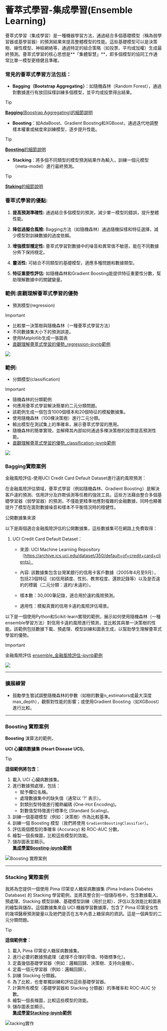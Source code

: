 # 薈萃式學習-集成學習(Ensemble Learning)

薈萃式學習（集成學習）是一種機器學習方法，通過結合多個基礎模型（稱為弱學習器或基學習器）的預測結果來提高整體模型的性能。這些基礎模型可以是決策樹、線性模型、神經網絡等，通過特定的組合策略（如投票、平均或加權）生成最終預測。薈萃式學習的核心思想是**「集體智慧」**，即多個模型的協同工作通常比單一模型更穩健且準確。

### 常見的薈萃式學習方法包括：
- **Bagging（Bootstrap Aggregating）**：如隨機森林（Random Forest），通過對數據進行有放回採樣訓練多個模型，並平均或投票得出結果。

> [!TIP]
> [**Bagging**(Boostrap Aggregating)的細節說明](./Bagging(Bootstrap_Aggregating)說明.md)

- **Boosting**：如AdaBoost、Gradient Boosting和XGBoost，通過迭代地調整樣本權重或梯度來訓練模型，逐步提升性能。

> [!TIP]
> [**Boosting**的細節說明](./Boosting說明.md)

- **Stacking**：將多個不同類型的模型預測結果作為輸入，訓練一個元模型（meta-model）進行最終預測。

> [!TIP]
> [**Staking**的細節說明](./Stacking說明.md)


### 薈萃式學習的優點:

1. **提高預測準確性:** 通過結合多個模型的預測，減少單一模型的錯誤，提升整體性能。
2. **降低過擬合風險:** Bagging方法（如隨機森林）通過隨機採樣和特征選擇，減少模型對訓練數據的過度依賴。

3. **增強模型穩定性:** 薈萃式學習對數據中的噪音和異常值不敏感，能在不同數據分佈下保持穩定。

4. **靈活性:** 可結合不同類型的基礎模型，適應多種問題和數據類型。

5. **特征重要性評估:** 如隨機森林和Gradient Boosting能提供特征重要性分數，幫助理解數據中的關鍵變量。

### 範例:直觀理解薈萃式學習的優勢

- 預測模型(regression)

> [!IMPORTANT]
> - 比較單一決策樹與隨機森林（一種薈萃式學習方法）  
> - 不同數據集大小下的預測誤差。  
> - 使用Matplotlib生成一張圖表  
> - [直觀理解薈萃式學習的優勢_regression-ipynb範例](./emsemble_直觀理解薈萃式學習的優勢.ipynb)

![](./ensemble_vs_single_model_real_training.png)

### 範例:

- 分類模型(classification)

> [!IMPORTANT]
> - 隨機森林的分類範例
> - 何應用薈萃式學習解決簡單的二元分類問題。
> - 該範例生成一個包含1000個樣本和20個特征的模擬數據集。
> - 使用隨機森林（100棵決策樹）進行二元分類。
> - 輸出模型在測試集上的準確率，展示薈萃式學習的應用。
> - 隨機森林的簡單實現，並解釋其內部如何通過多棵決策樹的投票提高預測性能。
> - [直觀理解薈萃式學習的優勢_classification-ipynb範例](./ensemble_直觀理解薈萃式學習的優勢1.ipynb)

![](./ensemble_vs_single_model_classification_accuracy.png)


### Bagging實際案例

金融風險評估-使用UCI Credit Card Default Dataset進行違約風險預測：
	
在金融風險評估領域，薈萃式學習（例如隨機森林、Gradient Boosting）是解決客戶違約預測、信用評分及詐欺偵測等任務的強效工具。這些方法藉由整合多個基礎學習器（弱學習器）的預測，不僅能更精準地應對複雜的金融數據，同時也顯著提升了模型在面對數據噪音和樣本不平衡情況時的穩健性。

公開數據集來源

以下是兩個適合金融風險評估的公開數據集，這些數據集可在網路上免費取得：

1. UCI Credit Card Default Dataset：
	- 來源: UCI Machine Learning Repository（https://archive.ics.uci.edu/dataset/350/default+of+credit+card+clients）

	- 內容: 該數據集包含台灣某銀行的信用卡客戶數據（2005年4月至9月），包括23個特征（如信用額度、性別、教育程度、還款記錄等）以及是否違約的標籤（二元分類：違約/未違約）。

	- 樣本數：30,000筆記錄，適合用於違約風險預測。

	- 適用性：模擬真實的信用卡違約風險評估場景。

以下是一個使用Python和Scikit-learn實現的範例，展示如何使用隨機森林（一種ensemble學習方法）對信用卡違約風險進行預測，並比較其與單一決策樹的性能。該範例包括數據下載、預處理、模型訓練和圖表生成，以幫助學生理解薈萃式學習的優勢。

> [!IMPORTANT]
> 金融風險評估
> [ensemble_金融風險評估-ipynb範例](./ensemble_金融風險評估.ipynb)

![](./model_performance_comparison.png)


---

### 擴展練習

- 鼓勵學生嘗試調整隨機森林的參數（如樹的數量n_estimators或最大深度max_depth），觀察對性能的影響；或使用Gradient Boosting（如XGBoost）進行比較。

---
### Boosting 實際案例
**Boosting** 演算法的範例，

**UCI 心臟病數據集 (Heart Disease UCI)**。

> [!TIP]
> **這個範例將包含：**
> 1. 載入 UCI 心臟病數據集。
> 2. 進行數據預處理，包括：
>    - 賦予欄位名稱。
>    - 處理數據集中的缺失值（通常以 '?' 表示）。
>    - 對類別型特徵進行獨熱編碼 (One-Hot Encoding)。
>    - 對數值型特徵進行標準化 (Standard Scaling)。
> 3. 訓練一個基礎模型（例如：決策樹）作為比較基準。
> 4. 訓練一個 Boosting 模型（我們將使用 `GradientBoostingClassifier`）。
> 5. 評估兩個模型的準確率 (Accuracy) 和 ROC-AUC 分數。
> 6. 繪製一個長條圖，比較這些模型的效能。
> 7. 儲存圖表並顯示。  
> [**集成學習Boosting-ipynb範例**](./ensemble_Boosting範例.ipynb)

![Boosting 實際案例](./heart_disease_boosting_performance_comparison.png)


---

### Stacking 實際案例
我將為您提供一個使用 Pima 印第安人糖尿病數據集 (Pima Indians Diabetes Database) 的 Stacking 學習範例，並將其整合到一個儲存格中，包含數據載入、預處理、Stacking 模型訓練、基礎模型訓練（用於比較）、評估以及效能比較圖表的繪製與儲存。這個數據集來自 UCI 機器學習數據庫，包含了 Pima 印第安女性的幾項醫療預測變量以及她們是否在五年內患上糖尿病的資訊。這是一個典型的二元分類問題。

> [!TIP]
> **這個範例會：**
> 1. 載入 Pima 印第安人糖尿病數據集。
> 2. 進行必要的數據預處理（處理不合理的零值、特徵標準化）。
> 3. 定義幾個基礎學習器（例如：邏輯回歸、決策樹、支持向量機）。
> 4. 定義一個元學習器（例如：邏輯回歸）。
> 5. 訓練 Stacking 分類器。
> 6. 為了比較，也會單獨訓練和評估這些基礎學習器。
> 7. 計算所有模型（基礎學習器和 Stacking 分類器）的準確率和 ROC-AUC 分數。
> 8. 繪製一個長條圖，比較這些模型的效能。
> 9. 儲存圖表並顯示。  
> [**集成學習Stacking-ipynb範例**](./Stacking範例.ipynb)

![tacking實作](./pima_diabetes_stacking_performance_comparison.png)